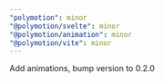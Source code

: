 ```yaml
---
"polymotion": minor
"@polymotion/svelte": minor
"@polymotion/animation": minor
"@polymotion/vite": minor
---
```


Add animations, bump version to 0.2.0
